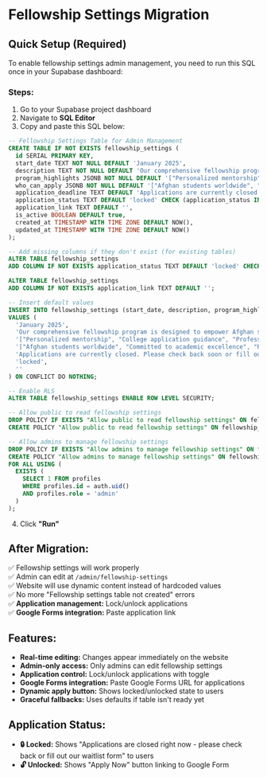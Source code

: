 # Fellowship Settings Migration

## Quick Setup (Required)

To enable fellowship settings admin management, you need to run this SQL once in your Supabase dashboard:

### Steps:
1. Go to your Supabase project dashboard
2. Navigate to **SQL Editor**
3. Copy and paste this SQL below:

```sql
-- Fellowship Settings Table for Admin Management
CREATE TABLE IF NOT EXISTS fellowship_settings (
  id SERIAL PRIMARY KEY,
  start_date TEXT NOT NULL DEFAULT 'January 2025',
  description TEXT NOT NULL DEFAULT 'Our comprehensive fellowship program is designed to empower Afghan students with the skills, knowledge, and connections needed to succeed in their academic and professional journeys.',
  program_highlights JSONB NOT NULL DEFAULT '["Personalized mentorship", "College application guidance", "Professional development", "Cultural preservation activities", "Networking opportunities", "Scholarship support"]'::jsonb,
  who_can_apply JSONB NOT NULL DEFAULT '["Afghan students worldwide", "Committed to academic excellence", "Passionate about community impact", "Ready for transformation", "Age 16-25", "Strong English proficiency"]'::jsonb,
  application_deadline TEXT DEFAULT 'Applications are currently closed. Please check back soon or fill out our waitlist form.',
  application_status TEXT DEFAULT 'locked' CHECK (application_status IN ('locked', 'unlocked')),
  application_link TEXT DEFAULT '',
  is_active BOOLEAN DEFAULT true,
  created_at TIMESTAMP WITH TIME ZONE DEFAULT NOW(),
  updated_at TIMESTAMP WITH TIME ZONE DEFAULT NOW()
);

-- Add missing columns if they don't exist (for existing tables)
ALTER TABLE fellowship_settings 
ADD COLUMN IF NOT EXISTS application_status TEXT DEFAULT 'locked' CHECK (application_status IN ('locked', 'unlocked'));

ALTER TABLE fellowship_settings 
ADD COLUMN IF NOT EXISTS application_link TEXT DEFAULT '';

-- Insert default values
INSERT INTO fellowship_settings (start_date, description, program_highlights, who_can_apply, application_deadline, application_status, application_link) 
VALUES (
  'January 2025',
  'Our comprehensive fellowship program is designed to empower Afghan students with the skills, knowledge, and connections needed to succeed in their academic and professional journeys.',
  '["Personalized mentorship", "College application guidance", "Professional development", "Cultural preservation activities", "Networking opportunities", "Scholarship support"]'::jsonb,
  '["Afghan students worldwide", "Committed to academic excellence", "Passionate about community impact", "Ready for transformation", "Age 16-25", "Strong English proficiency"]'::jsonb,
  'Applications are currently closed. Please check back soon or fill out our waitlist form.',
  'locked',
  ''
) ON CONFLICT DO NOTHING;

-- Enable RLS
ALTER TABLE fellowship_settings ENABLE ROW LEVEL SECURITY;

-- Allow public to read fellowship settings
DROP POLICY IF EXISTS "Allow public to read fellowship settings" ON fellowship_settings;
CREATE POLICY "Allow public to read fellowship settings" ON fellowship_settings FOR SELECT USING (true);

-- Allow admins to manage fellowship settings
DROP POLICY IF EXISTS "Allow admins to manage fellowship settings" ON fellowship_settings;
CREATE POLICY "Allow admins to manage fellowship settings" ON fellowship_settings 
FOR ALL USING (
  EXISTS (
    SELECT 1 FROM profiles 
    WHERE profiles.id = auth.uid() 
    AND profiles.role = 'admin'
  )
);
```

4. Click **"Run"**

## After Migration:

✅ Fellowship settings will work properly  
✅ Admin can edit at `/admin/fellowship-settings`  
✅ Website will use dynamic content instead of hardcoded values  
✅ No more "Fellowship settings table not created" errors  
✅ **Application management:** Lock/unlock applications  
✅ **Google Forms integration:** Paste application link  

## Features:

- **Real-time editing:** Changes appear immediately on the website
- **Admin-only access:** Only admins can edit fellowship settings
- **Application control:** Lock/unlock applications with toggle
- **Google Forms integration:** Paste Google Forms URL for applications
- **Dynamic apply button:** Shows locked/unlocked state to users
- **Graceful fallbacks:** Uses defaults if table isn't ready yet

## Application Status:
- **🔒 Locked:** Shows "Applications are closed right now - please check back or fill out our waitlist form" to users
- **🔓 Unlocked:** Shows "Apply Now" button linking to Google Form 